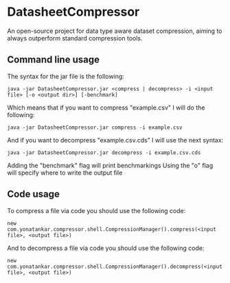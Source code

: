 DatasheetCompressor
===================
An open-source project for data type aware dataset compression, aiming to always outperform standard compression tools.

Command line usage
------------------
The syntax for the jar file is the following:

    java -jar DatasheetCompressor.jar <compress | decompress> -i <input file> [-o <output dir>] [-benchmark]
Which means that if you want to compress "example.csv" I will do the following:

    java -jar DatasheetCompressor.jar compress -i example.csv
And if you want to decompress "example.csv.cds" I will use the next syntax:

    java -jar DatasheetCompressor.jar decompress -i example.csv.cds

Adding the "benchmark" flag will print benchmarkings
Using the "o" flag will specify where to write the output file

Code usage
----------
To compress a file via code you should use the following code:

    new com.yonatankar.compressor.shell.CompressionManager().compress(<input file>, <output file>)
And to decompress a file via code you should use the following code:

    new com.yonatankar.compressor.shell.CompressionManager().decompress(<input file>, <output file>)
